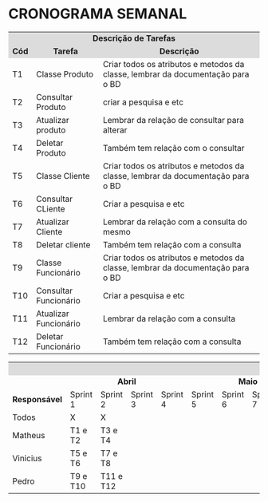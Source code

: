 # CRONOGRAMA SEMANAL

<table>
<tr>
<td colspan="30" bgcolor="#DCDCDC" align="center"><b>Descrição de Tarefas</b></td>
</tr>
<tr>
<td colspan="4"  bgcolor="#DCDCDC" align="center"><b>Cód</b.</td>
<td colspan="4"  bgcolor="#DCDCDC" align="center"><b>Tarefa</b></td>
<td colspan="4"  bgcolor="#DCDCDC" align="center"><b>Descrição</b></td>
</tr>
<tr>
<td colspan="4">T1</td>
<td colspan="4" >Classe Produto</td>
<td colspan="4">Criar todos os atributos e metodos da classe, lembrar da documentação para o BD </td>
</tr>
<tr>
<td colspan="4">T2</td>
<td colspan="4" >Consultar Produto</td>
<td colspan="4">criar a pesquisa e etc</td>
</tr>
<tr>
<td colspan="4">T3</td>
<td colspan="4" >Atualizar produto</td>
<td colspan="4">Lembrar da relação de consultar para alterar</td>
</tr>
<tr>
<td colspan="4">T4</td>
<td colspan="4" >Deletar Produto</td>
<td colspan="4">Também tem relação com o consultar</td>
</tr>
<tr>
<td colspan="4">T5</td>
<td colspan="4" >Classe Cliente</td>
<td colspan="4">Criar todos os atributos e metodos da classe, lembrar da documentação para o BD</td>
</tr>
<tr>
<td colspan="4">T6</td>
<td colspan="4" >Consultar CLiente</td>
<td colspan="4">Criar a pesquisa e etc</td>
</tr>
<tr>
<td colspan="4">T7</td>
<td colspan="4" >Atualizar Cliente</td>
<td colspan="4">Lembrar da relação com a consulta do mesmo</td>
</tr>
<tr>
<td colspan="4">T8</td>
<td colspan="4" >Deletar cliente</td>
<td colspan="4">Também tem relação com a consulta</td>
</tr>
<tr>
<td colspan="4">T9</td>
<td colspan="4" >Classe Funcionário</td>
<td colspan="4">Criar todos os atributos e metodos da classe, lembrar da documentação para o BD</td>
</tr>
<tr>
<td colspan="4">T10</td>
<td colspan="4" >Consultar Funcionário</td>
<td colspan="4">Criar a pesquisa e etc</td>
</tr>
 <tr>
<td colspan="4">T11</td>
<td colspan="4" >Atualizar Funcionário</td>
<td colspan="4">Lembrar da relação com a consulta</td>
</tr>
 <tr>
<td colspan="4">T12</td>
<td colspan="4" >Deletar Funcionário</td>
<td colspan="4">Também tem relação com a consulta</td>
</tr>
</table>

<table>
<tr>
<td colspan="30" bgcolor="#DCDCDC" align="center"><b>CRONOGRAMA</td>
</tr>
<tr>
<td colspan="6"></td>
<td colspan="4" ><center><b>Abril</b></center></td>
<td colspan="4"><center><b>Maio</b></center></td>
<td colspan="5"><center><b>Junho</b></center></td>
<td colspan="4"><center><b>Julho</b></center></td>
<td colspan="5"><center><b>Agosto</b></center></td>
</tr>
<tr>
 <td colspan="6"><b>Responsável</b></td>
 <td>Sprint 1</td>
 <td>Sprint 2</td>
 <td>Sprint 3</td>
 <td>Sprint 4</td>
 <td>Sprint 5</td>
 <td>Sprint 6</td>
 <td>Sprint 7</td>
 <td>Sprint 8</td>
 <td>Sprint 9</td>
 <td>Sprint 10</td>
 <td>Sprint 11</td>
 <td>Sprint 12</td>
 <td>Sprint 13</td>
 <td>Sprint 14</td>
 <td>Sprint 15</td>
 <td>Sprint 16</td>
 <td>Sprint 17</td>
 <td>Sprint 18</td>
 <td colspan="1">Sprint 19</td> 
 </tr>
  
<tr>
<td colspan="6">Todos</td>
<td colspan="1"> X</td>
<td colspan="1"> X</td>
<td colspan="1"></td>
<td colspan="1"></td>
<td colspan="1"></td>
<td colspan="1"></td>
<td colspan="1"></td>
<td colspan="1"></td>
<td colspan="1"></td>
<td colspan="1"></td>
<td colspan="1"></td>
<td colspan="1"></td>
<td colspan="1"></td>
<td colspan="1"></td>
<td colspan="1"></td>
<td colspan="1"></td>
<td colspan="1"></td>
<td colspan="1"></td>
<td colspan="1"></td>
<td colspan="1"></td>
</tr>

<tr>
<td colspan="6">Matheus</td>
<td colspan="1">T1 e T2</td>
<td colspan="1">T3 e T4</td>
<td colspan="1"></td>
<td colspan="1"></td>
<td colspan="1"></td>
<td colspan="1"></td>
<td colspan="1"></td>
<td colspan="1"></td>
<td colspan="1"></td>
<td colspan="1"></td>
<td colspan="1"></td>
<td colspan="1"></td>
<td colspan="1"></td>
<td colspan="1"></td>
<td colspan="1"></td>
<td colspan="1"></td>
<td colspan="1"></td>
<td colspan="1"></td>
<td colspan="1"></td>
<td colspan="1"></td>
</tr>

<tr>
<td colspan="6">Vinicius</td>
<td colspan="1">T5 e T6</td>
<td colspan="1">T7 e T8</td>
<td colspan="1"></td>
<td colspan="1"></td>
<td colspan="1"></td>
<td colspan="1"></td>
<td colspan="1"></td>
<td colspan="1"></td>
<td colspan="1"></td>
<td colspan="1"></td>
<td colspan="1"></td>
<td colspan="1"></td>
<td colspan="1"></td>
<td colspan="1"></td>
<td colspan="1"></td>
<td colspan="1"></td>
<td colspan="1"></td>
<td colspan="1"></td>
<td colspan="1"></td>
<td colspan="1"></td>
</tr>

<tr>
<td colspan="6">Pedro</td>
<td colspan="1">T9 e T10</td>
<td colspan="1">T11 e T12</td>
<td colspan="1"></td>
<td colspan="1"></td>
<td colspan="1"></td>
<td colspan="1"></td>
<td colspan="1"></td>
<td colspan="1"></td>
<td colspan="1"></td>
<td colspan="1"></td>
<td colspan="1"></td>
<td colspan="1"></td>
<td colspan="1"></td>
<td colspan="1"></td>
<td colspan="1"></td>
<td colspan="1"></td>
<td colspan="1"></td>
<td colspan="1"></td>
<td colspan="1"></td>
<td colspan="1"></td>
</tr>
</table
